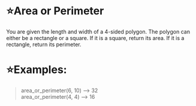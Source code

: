 # :star:Area or Perimeter

You are given the length and width of a 4-sided polygon. The polygon can either be a rectangle or a square.
If it is a square, return its area. If it is a rectangle, return its perimeter.

# :star:Examples:


> area_or_perimeter(6, 10) --> 32<br>
> area_or_perimeter(4, 4) --> 16


